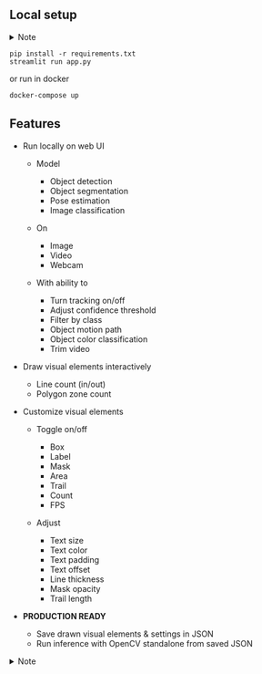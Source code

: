 ## Local setup

<details><summary>Note</summary>

- For non-GPU users, please install CPU version of PyTorch first

```
pip install -i https://download.pytorch.org/whl/cpu torch torchvision
```

</details>

```
pip install -r requirements.txt
streamlit run app.py
```

or run in docker

```sh
docker-compose up
```

## Features

- Run locally on web UI

  - Model

    - Object detection
    - Object segmentation
    - Pose estimation
    - Image classification

  - On

    - Image
    - Video
    - Webcam

  - With ability to

    - Turn tracking on/off
    - Adjust confidence threshold
    - Filter by class
    - Object motion path
    - Object color classification
    - Trim video

- Draw visual elements interactively

  - Line count (in/out)
  - Polygon zone count

- Customize visual elements

  - Toggle on/off

    - Box
    - Label
    - Mask
    - Area
    - Trail
    - Count
    - FPS

  - Adjust

    - Text size
    - Text color
    - Text padding
    - Text offset
    - Line thickness
    - Mask opacity
    - Trail length

- **PRODUCTION READY**

  - Save drawn visual elements & settings in JSON
  - Run inference with OpenCV standalone from saved JSON

<details><summary>Note</summary>

Camera (`/dev/video0`) & native run (`cv2.imshow()`) is not configured to run in docker (you can try to mount your own device)

</details>

